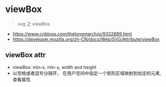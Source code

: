 # viewBox
> svg 之 viewBox.

- https://www.cnblogs.com/thelongmarch/p/9332889.html
- https://developer.mozilla.org/zh-CN/docs/Web/SVG/Attribute/viewBox

## viewBox attr
- viewBox: min-x, min-y, width and height
- 以空格或者逗号分隔开， 在用户空间中指定一个矩形区域映射到给定的元素,查看属性

